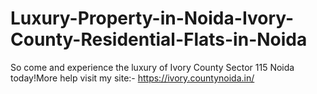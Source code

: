 # Luxury-Property-in-Noida-Ivory-County-Residential-Flats-in-Noida
So come and experience the luxury of Ivory County Sector 115 Noida today!More help visit my site:- https://ivory.countynoida.in/
